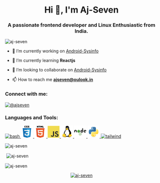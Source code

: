<h1 align="center">Hi 👋, I'm Aj-Seven</h1>
<h3 align="center">A passionate frontend developer and Linux Enthusiastic from India.</h3>

<p align="left"> <img src="https://komarev.com/ghpvc/?username=aj-seven&label=Profile%20views&color=0e75b6&style=flat" alt="aj-seven" /> </p>

- 🔭 I’m currently working on [Android-Sysinfo](https://github.com/Aj-Seven/Android-Sysinfo)

- 🌱 I’m currently learning **Reactjs**

- 👯 I’m looking to collaborate on [Android-Sysinfo](https://github.com/Aj-Seven/Android-Sysinfo)

- 📫 How to reach me **ajseven@oulook.in**

<h3 align="left">Connect with me:</h3>
<p align="left">
<a href="https://dev.to/@ajseven" target="blank"><img align="center" src="https://raw.githubusercontent.com/rahuldkjain/github-profile-readme-generator/master/src/images/icons/Social/devto.svg" alt="@ajseven" height="30" width="40" /></a>
</p>

<h3 align="left">Languages and Tools:</h3>
<p align="left"> <a href="https://www.gnu.org/software/bash/" target="_blank" rel="noreferrer"> <img src="https://www.vectorlogo.zone/logos/gnu_bash/gnu_bash-icon.svg" alt="bash" width="40" height="40"/> </a> <a href="https://www.w3schools.com/css/" target="_blank" rel="noreferrer"> <img src="https://raw.githubusercontent.com/devicons/devicon/master/icons/css3/css3-original-wordmark.svg" alt="css3" width="40" height="40"/> </a> <a href="https://www.w3.org/html/" target="_blank" rel="noreferrer"> <img src="https://raw.githubusercontent.com/devicons/devicon/master/icons/html5/html5-original-wordmark.svg" alt="html5" width="40" height="40"/> </a> <a href="https://developer.mozilla.org/en-US/docs/Web/JavaScript" target="_blank" rel="noreferrer"> <img src="https://raw.githubusercontent.com/devicons/devicon/master/icons/javascript/javascript-original.svg" alt="javascript" width="40" height="40"/> </a> <a href="https://www.linux.org/" target="_blank" rel="noreferrer"> <img src="https://raw.githubusercontent.com/devicons/devicon/master/icons/linux/linux-original.svg" alt="linux" width="40" height="40"/> </a> <a href="https://nodejs.org" target="_blank" rel="noreferrer"> <img src="https://raw.githubusercontent.com/devicons/devicon/master/icons/nodejs/nodejs-original-wordmark.svg" alt="nodejs" width="40" height="40"/> </a> <a href="https://www.python.org" target="_blank" rel="noreferrer"> <img src="https://raw.githubusercontent.com/devicons/devicon/master/icons/python/python-original.svg" alt="python" width="40" height="40"/> </a> <a href="https://tailwindcss.com/" target="_blank" rel="noreferrer"> <img src="https://www.vectorlogo.zone/logos/tailwindcss/tailwindcss-icon.svg" alt="tailwind" width="40" height="40"/> </a> </p>

<p><img align="center" src="https://github-readme-stats.vercel.app/api/top-langs?username=aj-seven&show_icons=true&locale=en&layout=compact" alt="aj-seven" /></p>

<p>&nbsp;<img align="center" src="https://github-readme-stats.vercel.app/api?username=aj-seven&show_icons=true&locale=en" alt="aj-seven" /></p>

<p><img align="center" src="https://github-readme-streak-stats.herokuapp.com/?user=aj-seven&" alt="aj-seven" /></p>

<p align="center"> <a href="https://github.com/ryo-ma/github-profile-trophy"><img src="https://github-profile-trophy.vercel.app/?username=aj-seven" alt="aj-seven" /></a> </p>